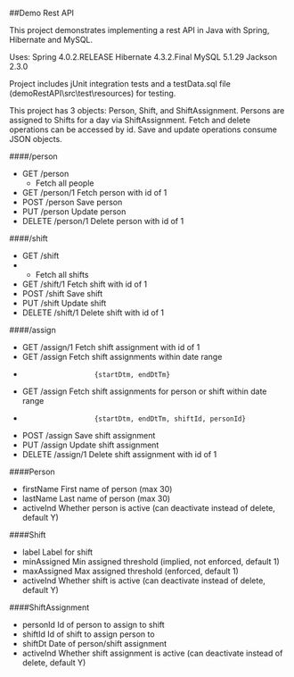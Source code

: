 ##Demo Rest API

This project demonstrates implementing a rest API in Java with Spring, Hibernate and MySQL.

Uses:
Spring    4.0.2.RELEASE
Hibernate 4.3.2.Final
MySQL     5.1.29
Jackson   2.3.0

Project includes jUnit integration tests and a testData.sql file (demoRestAPI\src\test\resources) for testing.

This project has 3 objects: Person, Shift, and ShiftAssignment. Persons are assigned to Shifts for a day via ShiftAssignment. Fetch and delete operations can be accessed by id. Save and update operations consume JSON objects.

####/person
- GET     /person       
  - Fetch all people
- GET     /person/1     Fetch person with id of 1
- POST    /person       Save person 
- PUT     /person       Update person
- DELETE  /person/1     Delete person with id of 1


####/shift
- GET     /shift        
- - Fetch all shifts
- GET     /shift/1      Fetch shift with id of 1
- POST    /shift        Save shift 
- PUT     /shift        Update shift
- DELETE  /shift/1      Delete shift with id of 1


####/assign
- GET     /assign/1     Fetch shift assignment with id of 1
- GET     /assign       Fetch shift assignments within date range
-                       {startDtm, endDtTm}
- GET     /assign       Fetch shift assignments for person or shift within date range
-                       {startDtm, endDtTm, shiftId, personId}
- POST    /assign       Save shift assignment
- PUT     /assign       Update shift assignment
- DELETE  /assign/1     Delete shift assignment with id of 1


####Person
- firstName             First name of person (max 30)
- lastName              Last name of person (max 30)
- activeInd             Whether person is active (can deactivate instead of delete, default Y)

####Shift
- label                 Label for shift
- minAssigned           Min assigned threshold (implied, not enforced, default 1)
- maxAssigned           Max assigned threshold (enforced, default 1)
- activeInd             Whether shift is active (can deactivate instead of delete, default Y)

####ShiftAssignment
- personId              Id of person to assign to shift
- shiftId               Id of shift to assign person to
- shiftDt               Date of person/shift assignment
- activeInd             Whether shift assignment is active (can deactivate instead of delete, default Y)
